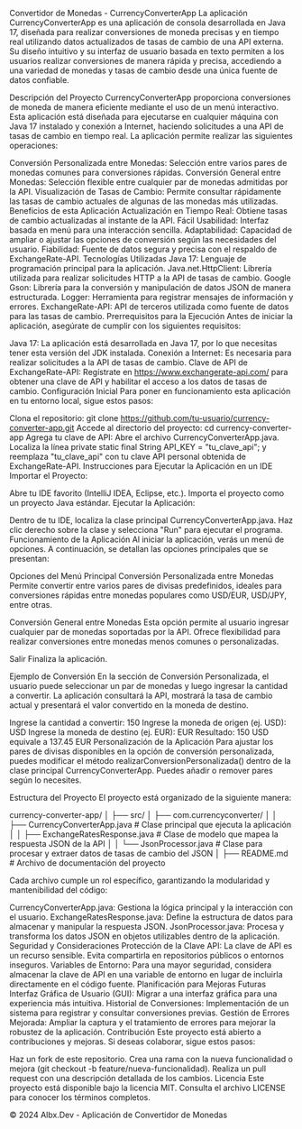 Convertidor de Monedas - CurrencyConverterApp
La aplicación CurrencyConverterApp es una aplicación de consola desarrollada en Java 17, diseñada para realizar conversiones de moneda precisas y en tiempo real utilizando datos actualizados de tasas de cambio de una API externa. Su diseño intuitivo y su interfaz de usuario basada en texto permiten a los usuarios realizar conversiones de manera rápida y precisa, accediendo a una variedad de monedas y tasas de cambio desde una única fuente de datos confiable.

Descripción del Proyecto
CurrencyConverterApp proporciona conversiones de moneda de manera eficiente mediante el uso de un menú interactivo. Esta aplicación está diseñada para ejecutarse en cualquier máquina con Java 17 instalado y conexión a Internet, haciendo solicitudes a una API de tasas de cambio en tiempo real. La aplicación permite realizar las siguientes operaciones:

Conversión Personalizada entre Monedas: Selección entre varios pares de monedas comunes para conversiones rápidas.
Conversión General entre Monedas: Selección flexible entre cualquier par de monedas admitidas por la API.
Visualización de Tasas de Cambio: Permite consultar rápidamente las tasas de cambio actuales de algunas de las monedas más utilizadas.
Beneficios de esta Aplicación
Actualización en Tiempo Real: Obtiene tasas de cambio actualizadas al instante de la API.
Fácil Usabilidad: Interfaz basada en menú para una interacción sencilla.
Adaptabilidad: Capacidad de ampliar o ajustar las opciones de conversión según las necesidades del usuario.
Fiabilidad: Fuente de datos segura y precisa con el respaldo de ExchangeRate-API.
Tecnologías Utilizadas
Java 17: Lenguaje de programación principal para la aplicación.
Java.net.HttpClient: Librería utilizada para realizar solicitudes HTTP a la API de tasas de cambio.
Google Gson: Librería para la conversión y manipulación de datos JSON de manera estructurada.
Logger: Herramienta para registrar mensajes de información y errores.
ExchangeRate-API: API de terceros utilizada como fuente de datos para las tasas de cambio.
Prerrequisitos para la Ejecución
Antes de iniciar la aplicación, asegúrate de cumplir con los siguientes requisitos:

Java 17: La aplicación está desarrollada en Java 17, por lo que necesitas tener esta versión del JDK instalada.
Conexión a Internet: Es necesaria para realizar solicitudes a la API de tasas de cambio.
Clave de API de ExchangeRate-API: Regístrate en https://www.exchangerate-api.com/ para obtener una clave de API y habilitar el acceso a los datos de tasas de cambio.
Configuración Inicial
Para poner en funcionamiento esta aplicación en tu entorno local, sigue estos pasos:

Clona el repositorio:
git clone https://github.com/tu-usuario/currency-converter-app.git
Accede al directorio del proyecto:
cd currency-converter-app
Agrega tu clave de API:
Abre el archivo CurrencyConverterApp.java.
Localiza la línea private static final String API_KEY = "tu_clave_api"; y reemplaza "tu_clave_api" con tu clave API personal obtenida de ExchangeRate-API.
Instrucciones para Ejecutar la Aplicación en un IDE
Importar el Proyecto:

Abre tu IDE favorito (IntelliJ IDEA, Eclipse, etc.).
Importa el proyecto como un proyecto Java estándar.
Ejecutar la Aplicación:

Dentro de tu IDE, localiza la clase principal CurrencyConverterApp.java.
Haz clic derecho sobre la clase y selecciona "Run" para ejecutar el programa.
Funcionamiento de la Aplicación
Al iniciar la aplicación, verás un menú de opciones. A continuación, se detallan las opciones principales que se presentan:

Opciones del Menú Principal
Conversión Personalizada entre Monedas
Permite convertir entre varios pares de divisas predefinidos, ideales para conversiones rápidas entre monedas populares como USD/EUR, USD/JPY, entre otras.

Conversión General entre Monedas
Esta opción permite al usuario ingresar cualquier par de monedas soportadas por la API. Ofrece flexibilidad para realizar conversiones entre monedas menos comunes o personalizadas.

Salir
Finaliza la aplicación.

Ejemplo de Conversión
En la sección de Conversión Personalizada, el usuario puede seleccionar un par de monedas y luego ingresar la cantidad a convertir. La aplicación consultará la API, mostrará la tasa de cambio actual y presentará el valor convertido en la moneda de destino.

Ingrese la cantidad a convertir: 150
Ingrese la moneda de origen (ej. USD): USD
Ingrese la moneda de destino (ej. EUR): EUR
Resultado: 150 USD equivale a 137.45 EUR
Personalización de la Aplicación
Para ajustar los pares de divisas disponibles en la opción de conversión personalizada, puedes modificar el método realizarConversionPersonalizada() dentro de la clase principal CurrencyConverterApp. Puedes añadir o remover pares según lo necesites.

Estructura del Proyecto
El proyecto está organizado de la siguiente manera:

currency-converter-app/
│
├── src/
│   ├── com.currencyconverter/
│   │   ├── CurrencyConverterApp.java        # Clase principal que ejecuta la aplicación
│   │   ├── ExchangeRatesResponse.java       # Clase de modelo que mapea la respuesta JSON de la API
│   │   └── JsonProcessor.java               # Clase para procesar y extraer datos de tasas de cambio del JSON
│
├── README.md                                # Archivo de documentación del proyecto


Cada archivo cumple un rol específico, garantizando la modularidad y mantenibilidad del código:

CurrencyConverterApp.java: Gestiona la lógica principal y la interacción con el usuario.
ExchangeRatesResponse.java: Define la estructura de datos para almacenar y manipular la respuesta JSON.
JsonProcessor.java: Procesa y transforma los datos JSON en objetos utilizables dentro de la aplicación.
Seguridad y Consideraciones
Protección de la Clave API: La clave de API es un recurso sensible. Evita compartirla en repositorios públicos o entornos inseguros.
Variables de Entorno: Para una mayor seguridad, considera almacenar la clave de API en una variable de entorno en lugar de incluirla directamente en el código fuente.
Planificación para Mejoras Futuras
Interfaz Gráfica de Usuario (GUI): Migrar a una interfaz gráfica para una experiencia más intuitiva.
Historial de Conversiones: Implementación de un sistema para registrar y consultar conversiones previas.
Gestión de Errores Mejorada: Ampliar la captura y el tratamiento de errores para mejorar la robustez de la aplicación.
Contribución
Este proyecto está abierto a contribuciones y mejoras. Si deseas colaborar, sigue estos pasos:

Haz un fork de este repositorio.
Crea una rama con la nueva funcionalidad o mejora (git checkout -b feature/nueva-funcionalidad).
Realiza un pull request con una descripción detallada de los cambios.
Licencia
Este proyecto está disponible bajo la licencia MIT. Consulta el archivo LICENSE para conocer los términos completos.

© 2024 Albx.Dev - Aplicación de Convertidor de Monedas
